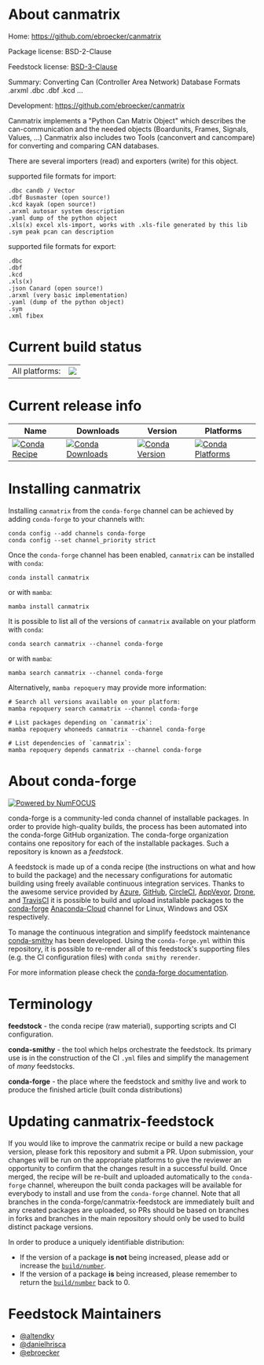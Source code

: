 About canmatrix
===============

Home: https://github.com/ebroecker/canmatrix

Package license: BSD-2-Clause

Feedstock license: [BSD-3-Clause](https://github.com/conda-forge/canmatrix-feedstock/blob/main/LICENSE.txt)

Summary: Converting Can (Controller Area Network) Database Formats .arxml .dbc .dbf .kcd ... 

Development: https://github.com/ebroecker/canmatrix

Canmatrix implements a "Python Can Matrix Object" which describes the can-communication and the needed objects (Boardunits, Frames, Signals, Values, ...)
Canmatrix also includes two Tools (canconvert and cancompare) for converting and comparing CAN databases.

There are several importers (read) and exporters (write) for this object.

supported file formats for import:

    .dbc candb / Vector
    .dbf Busmaster (open source!)
    .kcd kayak (open source!)
    .arxml autosar system description
    .yaml dump of the python object
    .xls(x) excel xls-import, works with .xls-file generated by this lib
    .sym peak pcan can description

supported file formats for export:

    .dbc
    .dbf
    .kcd
    .xls(x)
    .json Canard (open source!)
    .arxml (very basic implementation)
    .yaml (dump of the python object)
    .sym
    .xml fibex


Current build status
====================


<table><tr><td>All platforms:</td>
    <td>
      <a href="https://dev.azure.com/conda-forge/feedstock-builds/_build/latest?definitionId=3784&branchName=main">
        <img src="https://dev.azure.com/conda-forge/feedstock-builds/_apis/build/status/canmatrix-feedstock?branchName=main">
      </a>
    </td>
  </tr>
</table>

Current release info
====================

| Name | Downloads | Version | Platforms |
| --- | --- | --- | --- |
| [![Conda Recipe](https://img.shields.io/badge/recipe-canmatrix-green.svg)](https://anaconda.org/conda-forge/canmatrix) | [![Conda Downloads](https://img.shields.io/conda/dn/conda-forge/canmatrix.svg)](https://anaconda.org/conda-forge/canmatrix) | [![Conda Version](https://img.shields.io/conda/vn/conda-forge/canmatrix.svg)](https://anaconda.org/conda-forge/canmatrix) | [![Conda Platforms](https://img.shields.io/conda/pn/conda-forge/canmatrix.svg)](https://anaconda.org/conda-forge/canmatrix) |

Installing canmatrix
====================

Installing `canmatrix` from the `conda-forge` channel can be achieved by adding `conda-forge` to your channels with:

```
conda config --add channels conda-forge
conda config --set channel_priority strict
```

Once the `conda-forge` channel has been enabled, `canmatrix` can be installed with `conda`:

```
conda install canmatrix
```

or with `mamba`:

```
mamba install canmatrix
```

It is possible to list all of the versions of `canmatrix` available on your platform with `conda`:

```
conda search canmatrix --channel conda-forge
```

or with `mamba`:

```
mamba search canmatrix --channel conda-forge
```

Alternatively, `mamba repoquery` may provide more information:

```
# Search all versions available on your platform:
mamba repoquery search canmatrix --channel conda-forge

# List packages depending on `canmatrix`:
mamba repoquery whoneeds canmatrix --channel conda-forge

# List dependencies of `canmatrix`:
mamba repoquery depends canmatrix --channel conda-forge
```


About conda-forge
=================

[![Powered by
NumFOCUS](https://img.shields.io/badge/powered%20by-NumFOCUS-orange.svg?style=flat&colorA=E1523D&colorB=007D8A)](https://numfocus.org)

conda-forge is a community-led conda channel of installable packages.
In order to provide high-quality builds, the process has been automated into the
conda-forge GitHub organization. The conda-forge organization contains one repository
for each of the installable packages. Such a repository is known as a *feedstock*.

A feedstock is made up of a conda recipe (the instructions on what and how to build
the package) and the necessary configurations for automatic building using freely
available continuous integration services. Thanks to the awesome service provided by
[Azure](https://azure.microsoft.com/en-us/services/devops/), [GitHub](https://github.com/),
[CircleCI](https://circleci.com/), [AppVeyor](https://www.appveyor.com/),
[Drone](https://cloud.drone.io/welcome), and [TravisCI](https://travis-ci.com/)
it is possible to build and upload installable packages to the
[conda-forge](https://anaconda.org/conda-forge) [Anaconda-Cloud](https://anaconda.org/)
channel for Linux, Windows and OSX respectively.

To manage the continuous integration and simplify feedstock maintenance
[conda-smithy](https://github.com/conda-forge/conda-smithy) has been developed.
Using the ``conda-forge.yml`` within this repository, it is possible to re-render all of
this feedstock's supporting files (e.g. the CI configuration files) with ``conda smithy rerender``.

For more information please check the [conda-forge documentation](https://conda-forge.org/docs/).

Terminology
===========

**feedstock** - the conda recipe (raw material), supporting scripts and CI configuration.

**conda-smithy** - the tool which helps orchestrate the feedstock.
                   Its primary use is in the construction of the CI ``.yml`` files
                   and simplify the management of *many* feedstocks.

**conda-forge** - the place where the feedstock and smithy live and work to
                  produce the finished article (built conda distributions)


Updating canmatrix-feedstock
============================

If you would like to improve the canmatrix recipe or build a new
package version, please fork this repository and submit a PR. Upon submission,
your changes will be run on the appropriate platforms to give the reviewer an
opportunity to confirm that the changes result in a successful build. Once
merged, the recipe will be re-built and uploaded automatically to the
`conda-forge` channel, whereupon the built conda packages will be available for
everybody to install and use from the `conda-forge` channel.
Note that all branches in the conda-forge/canmatrix-feedstock are
immediately built and any created packages are uploaded, so PRs should be based
on branches in forks and branches in the main repository should only be used to
build distinct package versions.

In order to produce a uniquely identifiable distribution:
 * If the version of a package **is not** being increased, please add or increase
   the [``build/number``](https://docs.conda.io/projects/conda-build/en/latest/resources/define-metadata.html#build-number-and-string).
 * If the version of a package **is** being increased, please remember to return
   the [``build/number``](https://docs.conda.io/projects/conda-build/en/latest/resources/define-metadata.html#build-number-and-string)
   back to 0.

Feedstock Maintainers
=====================

* [@altendky](https://github.com/altendky/)
* [@danielhrisca](https://github.com/danielhrisca/)
* [@ebroecker](https://github.com/ebroecker/)

